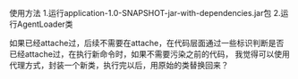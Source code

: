 使用方法
1.运行application-1.0-SNAPSHOT-jar-with-dependencies.jar包
2.运行AgentLoader类


如果已经attache过，后续不需要在attache，在代码层面通过一些标识判断是否已经attache过，在执行新命令时，如果不需要污染之前的代码，
我觉得可以使用代理方式，封装一个新类，执行完以后，用原始的类替换回来？